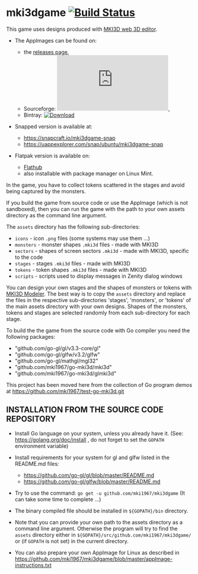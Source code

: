 # mki3dgame [![Build Status](https://travis-ci.org/mki1967/mki3dgame.svg?branch=master)](https://travis-ci.org/mki1967/mki3dgame)

This game uses designs produced with [MKI3D web 3D editor](https://mki1967.github.io/mki3d/).

* The AppImages can be found on:
     - the [releases page](https://github.com/mki1967/mki3dgame/releases),
     - Sourceforge: [![Download mki3dgame](https://sourceforge.net/sflogo.php?type=15&group_id=2849958)](https://sourceforge.net/p/mki3dgame/), 
     - Bintray: [ ![Download](https://api.bintray.com/packages/mki1967/mki3d-generic/mki3dgame/images/download.svg) ](https://bintray.com/mki1967/mki3d-generic/mki3dgame/_latestVersion)

* Snapped version is available at: 
     - https://snapcraft.io/mki3dgame-snap 
     - https://uappexplorer.com/snap/ubuntu/mki3dgame-snap
* Flatpak version is available on:
     - [Flathub](https://flathub.org/apps/details/io.github.mki1967.mki3dgame)
     - also installable with package manager on Linux Mint.


In the game, you have to collect tokens scattered in the stages and avoid being captured by the monsters.

If you build the game from source code or use the AppImage (which is not sandboxed),
then you can run the game with the path to your own assets directory as the command line argument.

The `assets` directory has the following sub-directories:

* `icons` -  icon `.png` files (some systems may use them ...)
* `monsters` - monster shapes `.mki3d` files - made with MKI3D
* `sectors`  - shapes of screen sectors `.mki3d` - made with MKI3D, specific to the code 
* `stages`  - stages `.mki3d` files - made with MKI3D
* `tokens`  - token shapes `.mki3d` files - made with MKI3D
* `scripts` - scripts used to display messages in Zenity dialog windows

You can design your own stages and the shapes of monsters or tokens
with [MKI3D Modeler](https://mki1967.github.io/mki3d/).
The best way is to copy the `assets` directory and replace the files in the respective sub-directories
'stages', 'monsters', or 'tokens' of the main assets directory with your own designs.
Shapes of the monsters, tokens and stages are selected randomly from each sub-directory for each stage.

To build the the game from the source code with Go compiler you need the following packages:
*	"github.com/go-gl/gl/v3.3-core/gl"
*	"github.com/go-gl/glfw/v3.2/glfw"
*	"github.com/go-gl/mathgl/mgl32"
*	"github.com/mki1967/go-mki3d/mki3d"
*	"github.com/mki1967/go-mki3d/glmki3d"

This project has been moved here from the collection of Go program demos at https://github.com/mki1967/test-go-mki3d.git


INSTALLATION FROM THE SOURCE CODE REPOSITORY
--------------------------------------------

* Install Go language on your system, unless you already have it. (See: https://golang.org/doc/install , do not forget to set the `GOPATH` environment variable)
* Install requirements for your system for gl and glfw listed in the README.md files:
    - https://github.com/go-gl/gl/blob/master/README.md
    - https://github.com/go-gl/glfw/blob/master/README.md
    
* Try to use the command: `go get -u github.com/mki1967/mki3dgame` (It can take some time to complete ...)
* The binary compiled file should be installed in `${GOPATH}/bin` directory.
* Note that you can provide your own path to the assets directory as a command line argument.
  Otherwise the program will try to find the `assets` directory either in  `${GOPATH}/src/github.com/mki1967/mki3dgame/`
  or (if `GOPATH` is not set) in the current directory.
* You can also prepare your own AppImage for Linux as described in https://github.com/mki1967/mki3dgame/blob/master/appImage-instructions.txt
